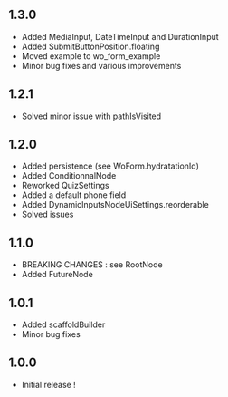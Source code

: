 ## 1.3.0

- Added MediaInput, DateTimeInput and DurationInput
- Added SubmitButtonPosition.floating
- Moved example to wo_form_example
- Minor bug fixes and various improvements

## 1.2.1

- Solved minor issue with pathIsVisited

## 1.2.0

- Added persistence (see WoForm.hydratationId)
- Added ConditionnalNode
- Reworked QuizSettings
- Added a default phone field
- Added DynamicInputsNodeUiSettings.reorderable
- Solved issues

## 1.1.0

- BREAKING CHANGES : see RootNode
- Added FutureNode

## 1.0.1

- Added scaffoldBuilder
- Minor bug fixes

## 1.0.0

- Initial release !
